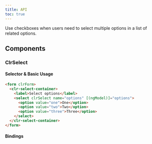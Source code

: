 ```yaml
---
title: API
toc: true
---
```


Use checkboxes when users need to select multiple options in a list of related options.

## Components

### ClrSelect

#### Selector & Basic Usage

```html
<form clrForm>
  <clr-select-container>
    <label>Select options</label>
    <select clrSelect name="options" [(ngModel)]="options">
      <option value="one">One</option>
      <option value="two">Two</option>
      <option value="three">Three</option>
    </select>
  </clr-select-container>
</form>
```

#### Bindings

<DocComponentApi component="ClrFormCommon" item="bindings" />
